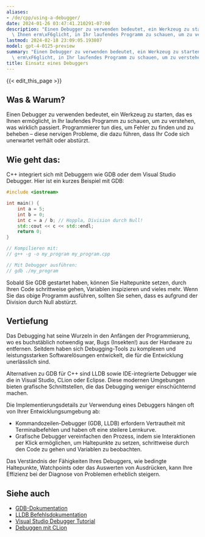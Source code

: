 ```yaml
---
aliases:
- /de/cpp/using-a-debugger/
date: 2024-01-26 03:47:41.210291-07:00
description: "Einen Debugger zu verwenden bedeutet, ein Werkzeug zu starten, das es\
  \ Ihnen erm\xF6glicht, in Ihr laufendes Programm zu schauen, um zu verstehen, was\u2026"
lastmod: 2024-02-18 23:09:05.193807
model: gpt-4-0125-preview
summary: "Einen Debugger zu verwenden bedeutet, ein Werkzeug zu starten, das es Ihnen\
  \ erm\xF6glicht, in Ihr laufendes Programm zu schauen, um zu verstehen, was\u2026"
title: Einsatz eines Debuggers
---
```


{{< edit_this_page >}}

## Was & Warum?
Einen Debugger zu verwenden bedeutet, ein Werkzeug zu starten, das es Ihnen ermöglicht, in Ihr laufendes Programm zu schauen, um zu verstehen, was wirklich passiert. Programmierer tun dies, um Fehler zu finden und zu beheben – diese nervigen Probleme, die dazu führen, dass Ihr Code sich unerwartet verhält oder abstürzt.

## Wie geht das:
C++ integriert sich mit Debuggern wie GDB oder dem Visual Studio Debugger. Hier ist ein kurzes Beispiel mit GDB:

```C++
#include <iostream>

int main() {
    int a = 5;
    int b = 0;
    int c = a / b; // Hoppla, Division durch Null!
    std::cout << c << std::endl;
    return 0;
}

// Kompilieren mit:
// g++ -g -o my_program my_program.cpp

// Mit Debugger ausführen:
// gdb ./my_program
```

Sobald Sie GDB gestartet haben, können Sie Haltepunkte setzen, durch Ihren Code schrittweise gehen, Variablen inspizieren und vieles mehr. Wenn Sie das obige Programm ausführen, sollten Sie sehen, dass es aufgrund der Division durch Null abstürzt.

## Vertiefung
Das Debugging hat seine Wurzeln in den Anfängen der Programmierung, wo es buchstäblich notwendig war, Bugs (Insekten!) aus der Hardware zu entfernen. Seitdem haben sich Debugging-Tools zu komplexen und leistungsstarken Softwarelösungen entwickelt, die für die Entwicklung unerlässlich sind.

Alternativen zu GDB für C++ sind LLDB sowie IDE-integrierte Debugger wie die in Visual Studio, CLion oder Eclipse. Diese modernen Umgebungen bieten grafische Schnittstellen, die das Debugging weniger einschüchternd machen.

Die Implementierungsdetails zur Verwendung eines Debuggers hängen oft von Ihrer Entwicklungsumgebung ab:

- Kommandozeilen-Debugger (GDB, LLDB) erfordern Vertrautheit mit Terminalbefehlen und haben oft eine steilere Lernkurve.
- Grafische Debugger vereinfachen den Prozess, indem sie Interaktionen per Klick ermöglichen, um Haltepunkte zu setzen, schrittweise durch den Code zu gehen und Variablen zu beobachten.

Das Verständnis der Fähigkeiten Ihres Debuggers, wie bedingte Haltepunkte, Watchpoints oder das Auswerten von Ausdrücken, kann Ihre Effizienz bei der Diagnose von Problemen erheblich steigern.

## Siehe auch
- [GDB-Dokumentation](https://www.gnu.org/software/gdb/documentation/)
- [LLDB Befehlsdokumentation](https://lldb.llvm.org/use/map.html)
- [Visual Studio Debugger Tutorial](https://docs.microsoft.com/de-de/visualstudio/debugger/debugger-feature-tour)
- [Debuggen mit CLion](https://www.jetbrains.com/help/clion/debugging-code.html)
